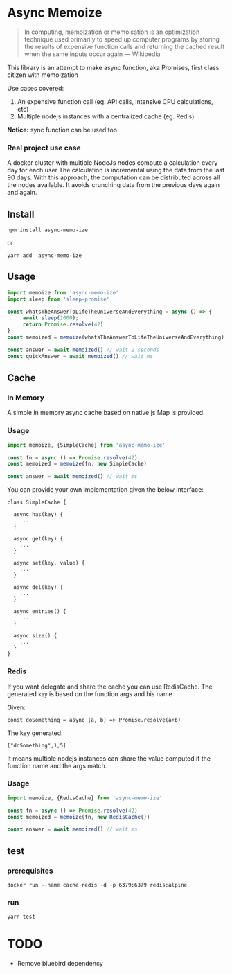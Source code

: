 # Async Memoize

> In computing, memoization or memoisation is an optimization technique used primarily to speed up computer programs by storing the results of expensive function calls and returning the cached result when the same inputs occur again
> — Wikipedia

This library is an attempt to make async function, aka Promises, first class citizen with memoization

Use cases covered:
1) An expensive function call (eg. API calls, intensive CPU calculations, etc) 
2) Multiple nodejs instances with a centralized cache (eg. Redis)

**Notice:** sync function can be used too

### Real project use case 

A docker cluster with multiple NodeJs nodes compute a calculation every day for each user 
The calculation is incremental using the data from the last 90 days. 
With this approach, the computation can be distributed across all the nodes available. 
It avoids crunching data from the previous days again and again.  
 
## Install

    npm install async-memo-ize

or

    yarn add  async-memo-ize

## Usage

```js
import memoize from 'async-memo-ize'
import sleep from 'sleep-promise';

const whatsTheAnswerToLifeTheUniverseAndEverything = async () => {
     await sleep(2000);
     return Promise.resolve(42)
}
const memoized = memoize(whatsTheAnswerToLifeTheUniverseAndEverything)

const answer = await memoized() // wait 2 seconds 
const quickAnswer = await memoized() // wait ms  
```

## Cache

### In Memory

A simple in memory async cache based on native js Map is provided.

### Usage

```js
import memoize, {SimpleCache} from 'async-memo-ize'

const fn = async () => Promise.resolve(42)
const memoized = memoize(fn, new SimpleCache)

const answer = await memoized() // wait ms  
```

You can provide your own implementation given the below interface:

```
class SimpleCache {

  async has(key) {
    ...
  }

  async get(key) {
    ...
  }

  async set(key, value) {
    ...
  }

  async del(key) {
    ...
  }

  async entries() {
    ...
  }

  async size() {
    ...
  }
}
```

### Redis
If you want delegate and share the cache you can use RedisCache. 
The generated `key` is based on the function args and his name 

Given:
```
const doSomething = async (a, b) => Promise.resolve(a+b)

```
The key generated:

```
["doSomething",1,5]
```

It means multiple nodejs instances can share the value computed if the function name and the args match.  

### Usage
```js
import memoize, {RedisCache} from 'async-memo-ize'

const fn = async () => Promise.resolve(42)
const memoized = memoize(fn, new RedisCache())

const answer = await memoized() // wait ms  
```

## test

### prerequisites

    docker run --name cache-redis -d -p 6379:6379 redis:alpine  

### run

    yarn test

# TODO
- Remove bluebird dependency
